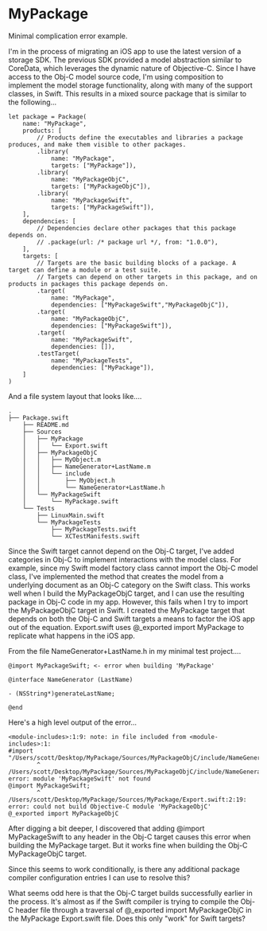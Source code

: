 # MyPackage

Minimal complication error example. 

I'm in the process of migrating an iOS app to use the latest version of a storage SDK. The previous SDK provided a model abstraction similar to CoreData, which leverages the dynamic nature of Objective-C. Since I have access to the Obj-C model source code, I'm using composition to implement the model storage functionality, along with many of the support classes, in Swift. This results in a mixed source package that is similar to the following...

```
let package = Package(
    name: "MyPackage",
    products: [
        // Products define the executables and libraries a package produces, and make them visible to other packages.
        .library(
            name: "MyPackage",
            targets: ["MyPackage"]),
        .library(
            name: "MyPackageObjC",
            targets: ["MyPackageObjC"]),
        .library(
            name: "MyPackageSwift",
            targets: ["MyPackageSwift"]),
    ],
    dependencies: [
        // Dependencies declare other packages that this package depends on.
        // .package(url: /* package url */, from: "1.0.0"),
    ],
    targets: [
        // Targets are the basic building blocks of a package. A target can define a module or a test suite.
        // Targets can depend on other targets in this package, and on products in packages this package depends on.
        .target(
            name: "MyPackage",
            dependencies: ["MyPackageSwift","MyPackageObjC"]),
        .target(
            name: "MyPackageObjC",
            dependencies: ["MyPackageSwift"]),
        .target(
            name: "MyPackageSwift",
            dependencies: []),
        .testTarget(
            name: "MyPackageTests",
            dependencies: ["MyPackage"]),
    ]
)
```

And a file system layout that looks like....

```
.
├── Package.swift
    ├── README.md
    ├── Sources
    │   ├── MyPackage
    │   │   └── Export.swift
    │   ├── MyPackageObjC
    │   │   ├── MyObject.m
    │   │   ├── NameGenerator+LastName.m
    │   │   └── include
    │   │       ├── MyObject.h
    │   │       └── NameGenerator+LastName.h
    │   └── MyPackageSwift
    │       └── MyPackage.swift
    └── Tests
        ├── LinuxMain.swift
        └── MyPackageTests
            ├── MyPackageTests.swift
            └── XCTestManifests.swift
```

Since the Swift target cannot depend on the Obj-C target, I've added categories in Obj-C to implement interactions with the model class. For example, since my Swift model factory class cannot import the Obj-C model class, I've implemented the method that creates the model from a underlying document as an Obj-C category on the Swift class. This works well when I build the MyPackageObjC target, and I can use the resulting package in Obj-C code in my app. However, this fails when I try to import the MyPackageObjC target in Swift. I created the MyPackage target that depends on both the Obj-C and Swift targets a means to factor the iOS app out of the equation. Export.swift uses @_exported import MyPackage<variant> to replicate what happens in the iOS app.

From the file NameGenerator+LastName.h in my minimal test project....

```
@import MyPackageSwift; <- error when building 'MyPackage' 

@interface NameGenerator (LastName)

- (NSString*)generateLastName;

@end
```

Here's a high level output of the error...

```
<module-includes>:1:9: note: in file included from <module-includes>:1:
#import "/Users/scott/Desktop/MyPackage/Sources/MyPackageObjC/include/NameGenerator+LastName.h"
        ^
/Users/scott/Desktop/MyPackage/Sources/MyPackageObjC/include/NameGenerator+LastName.h:2:9: error: module 'MyPackageSwift' not found
@import MyPackageSwift;
        ^
/Users/scott/Desktop/MyPackage/Sources/MyPackage/Export.swift:2:19: error: could not build Objective-C module 'MyPackageObjC'
@_exported import MyPackageObjC
```

After digging a bit deeper, I discovered that adding @import MyPackageSwift to any header in the Obj-C target causes this error when building the MyPackage target. But it works fine when building the Obj-C MyPackageObjC target.

Since this seems to work conditionally, is there any additional package compiler configuration entries I can use to resolve this?

What seems odd here is that the Obj-C target builds successfully earlier in the process. It's almost as if the Swift compiler is trying to compile the Obj-C header file through a traversal of @_exported import MyPackageObjC in the MyPackage Export.swift file. Does this only "work" for Swift targets?


